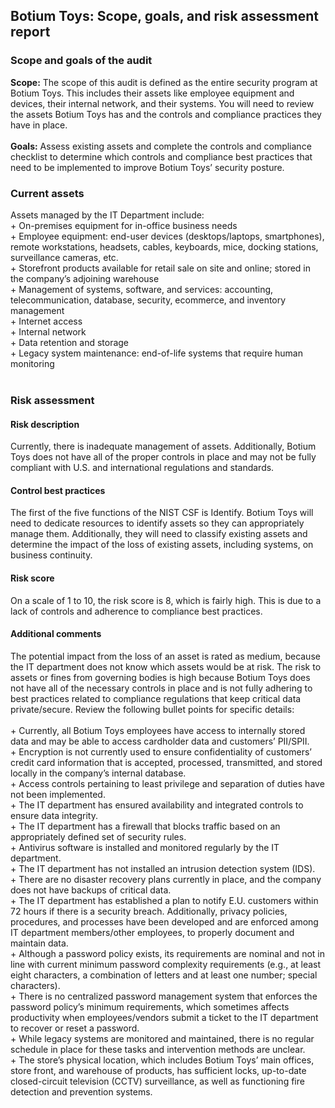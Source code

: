 ## Botium Toys: Scope, goals, and risk assessment report

### Scope and goals of the audit <br>
**Scope:** The scope of this audit is defined as the entire security program at Botium Toys. This includes their assets like employee equipment and devices, their internal network, and their systems. You will need to review the assets Botium Toys has and the controls and compliance practices they have in place.
  <br>
  <br>
**Goals:** Assess existing assets and complete the controls and compliance checklist to determine which controls and compliance best practices that need to be implemented to  improve Botium Toys’ security posture.
<br>
<h3>Current assets</h3>
Assets managed by the IT Department include: <br>
+ On-premises equipment for in-office business needs <br>
+ Employee equipment: end-user devices (desktops/laptops, smartphones), remote workstations, headsets, cables, keyboards, mice, docking stations, surveillance cameras, etc. <br>
+ Storefront products available for retail sale on site and online; stored in the company’s adjoining warehouse <br>
+ Management of systems, software, and services: accounting, telecommunication, database, security, ecommerce, and inventory management <br>
+ Internet access <br>
+ Internal network <br>
+ Data retention and storage <br>
+ Legacy system maintenance: end-of-life systems that require human monitoring  
<br>
<br>
<h3>Risk assessment</h3>
<h4>Risk description</h4>
Currently, there is inadequate management of assets. Additionally, Botium Toys does not have all of the proper controls in place and may not be fully compliant with U.S. and international regulations and standards. 
<h4>Control best practices</h4>
The first of the five functions of the NIST CSF is Identify. Botium Toys will need to dedicate resources to identify assets so they can appropriately manage them. Additionally, they will need to classify existing assets and determine the impact of the loss of existing assets, including systems, on business continuity.
<h4>Risk score</h4>
On a scale of 1 to 10, the risk score is 8, which is fairly high. This is due to a lack of controls and adherence to compliance best practices.
<h4>Additional comments</h4>
The potential impact from the loss of an asset is rated as medium, because the IT department does not know which assets would be at risk. The risk to assets or fines from governing bodies is high because Botium Toys does not have all of the necessary controls in place and is not fully adhering to best practices related to compliance regulations that keep critical data private/secure. Review the following bullet points for specific details: <br><br>
+ Currently, all Botium Toys employees have access to internally stored data and may be able to access cardholder data and customers’ PII/SPII. <br>
+ Encryption is not currently used to ensure confidentiality of customers’ credit card information that is accepted, processed, transmitted, and stored locally in the company’s internal database. <br> 
+ Access controls pertaining to least privilege and separation of duties have not been implemented. <br>
+ The IT department has ensured availability and integrated controls to ensure data integrity. <br>
+ The IT department has a firewall that blocks traffic based on an appropriately defined set of security rules. <br>
+ Antivirus software is installed and monitored regularly by the IT department. <br>
+ The IT department has not installed an intrusion detection system (IDS). <br>
+ There are no disaster recovery plans currently in place, and the company does not have backups of critical data. <br> 
+ The IT department has established a plan to notify E.U. customers within 72 hours if there is a security breach. Additionally, privacy policies, procedures, and processes have been developed and are enforced among IT department members/other employees, to properly document and maintain data. <br>
+ Although a password policy exists, its requirements are nominal and not in line with current minimum password complexity requirements (e.g., at least eight characters, a combination of letters and at least one number; special characters). <br>
+ There is no centralized password management system that enforces the password policy’s minimum requirements, which sometimes affects productivity when employees/vendors submit a ticket to the IT department to recover or reset a password.<br> 
+ While legacy systems are monitored and maintained, there is no regular schedule in place for these tasks and intervention methods are unclear. <br>
+ The store’s physical location, which includes Botium Toys’ main offices, store front, and warehouse of products, has sufficient locks, up-to-date closed-circuit television (CCTV) surveillance, as well as functioning fire detection and prevention systems. <br>
